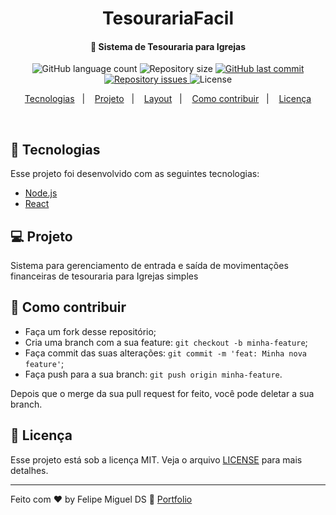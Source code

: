 <h1 align="center">
    TesourariaFacil
</h1>

<h4 align="center">
  🚀 Sistema de Tesouraria para Igrejas
</h4>
<p align="center">
  <img alt="GitHub language count" src="https://img.shields.io/github/languages/count/FelipeDeveloperFullStack/TesourariaFacil">

  <img alt="Repository size" src="https://img.shields.io/github/repo-size/FelipeDeveloperFullStack/TesourariaFacil">
  
  <a href="https://github.com/FelipeDeveloperFullStack/TesourariaFacil/commits/master">
    <img alt="GitHub last commit" src="https://img.shields.io/github/last-commit/FelipeDeveloperFullStack/TesourariaFacil">
  </a>

  <a href="https://github.com/FelipeDeveloperFullStack/TesourariaFacil/issues">
    <img alt="Repository issues" src="https://img.shields.io/github/issues/FelipeDeveloperFullStack/TesourariaFacil">
  </a>

  <img alt="License" src="https://img.shields.io/badge/license-MIT-brightgreen">
</p>

<p align="center">
  <a href="#rocket-tecnologias">Tecnologias</a>&nbsp;&nbsp;&nbsp;|&nbsp;&nbsp;&nbsp;
  <a href="#-projeto">Projeto</a>&nbsp;&nbsp;&nbsp;|&nbsp;&nbsp;&nbsp;
  <a href="#-layout">Layout</a>&nbsp;&nbsp;&nbsp;|&nbsp;&nbsp;&nbsp;
  <a href="#-como-contribuir">Como contribuir</a>&nbsp;&nbsp;&nbsp;|&nbsp;&nbsp;&nbsp;
  <a href="#memo-licença">Licença</a>
</p>

<br>

<p align="center">
  <!-- <img alt="Frontend" src=".github/devradar.png" width="100%"> -->
</p>

## :rocket: Tecnologias

Esse projeto foi desenvolvido com as seguintes tecnologias:

- [Node.js](https://nodejs.org/en/)
- [React](https://reactjs.org)

## 💻 Projeto

Sistema para gerenciamento de entrada e saída de movimentações financeiras de tesouraria para Igrejas simples

## 🤔 Como contribuir

- Faça um fork desse repositório;
- Cria uma branch com a sua feature: `git checkout -b minha-feature`;
- Faça commit das suas alterações: `git commit -m 'feat: Minha nova feature'`;
- Faça push para a sua branch: `git push origin minha-feature`.

Depois que o merge da sua pull request for feito, você pode deletar a sua branch.

## :memo: Licença

Esse projeto está sob a licença MIT. Veja o arquivo [LICENSE](LICENSE.md) para mais detalhes.

---

Feito com ♥ by Felipe Miguel DS :wave: [Portfolio](https://felipemiguel.vercel.app/)
